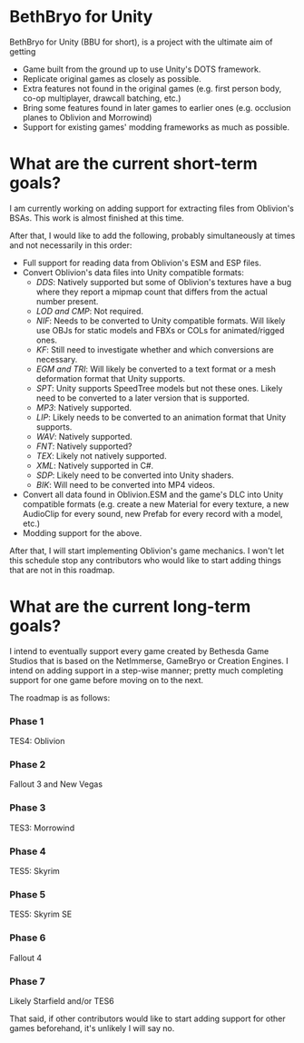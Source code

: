 # BethBryo for Unity

BethBryo for Unity (BBU for short), is a project with the ultimate aim of getting 


- Game built from the ground up to use Unity's DOTS framework.
- Replicate original games as closely as possible.
- Extra features not found in the original games (e.g. first person body, co-op multiplayer, drawcall batching, etc.)
- Bring some features found in later games to earlier ones (e.g. occlusion planes to Oblivion and Morrowind)
- Support for existing games' modding frameworks as much as possible.


# What are the current short-term goals?

I am currently working on adding support for extracting files from Oblivion's BSAs. This work is almost finished at this time.

After that, I would like to add the following, probably simultaneously at times and not necessarily in this order:

- Full support for reading data from Oblivion's ESM and ESP files.
- Convert Oblivion's data files into Unity compatible formats:
	- *DDS*: Natively supported but some of Oblivion's textures have a bug where they report a mipmap count that differs from the actual number present.
	- *LOD and CMP*: Not required.
	- *NIF*: Needs to be converted to Unity compatible formats. Will likely use OBJs for static models and FBXs or COLs for animated/rigged ones.
	- *KF*: Still need to investigate whether and which conversions are necessary.
	- *EGM and TRI*: Will likely be converted to a text format or a mesh deformation format that Unity supports.
	- *SPT*: Unity supports SpeedTree models but not these ones. Likely need to be converted to a later version that is supported.
	- *MP3*: Natively supported.
	- *LIP*: Likely needs to be converted to an animation format that Unity supports.
	- *WAV*: Natively supported.
	- *FNT*: Natively supported?
	- *TEX*: Likely not natively supported.
	- *XML*: Natively supported in C#.
	- *SDP*: Likely need to be converted into Unity shaders.
	- *BIK*: Will need to be converted into MP4 videos.
- Convert all data found in Oblivion.ESM and the game's DLC into Unity compatible formats (e.g. create a new Material for every texture, a new AudioClip for every sound, new Prefab for every record with a model, etc.)
- Modding support for the above.

After that, I will start implementing Oblivion's game mechanics. I won't let this schedule stop any contributors who would like to start adding things that are not in this roadmap.


# What are the current long-term goals?

I intend to eventually support every game created by Bethesda Game Studios that is based on the NetImmerse, GameBryo or Creation Engines. I intend on adding support in a step-wise manner; pretty much completing support for one game before moving on to the next.

The roadmap is as follows:

### Phase 1
TES4: Oblivion

### Phase 2
Fallout 3 and New Vegas

### Phase 3
TES3: Morrowind

### Phase 4
TES5: Skyrim

### Phase 5
TES5: Skyrim SE

### Phase 6
Fallout 4

### Phase 7
Likely Starfield and/or TES6

That said, if other contributors would like to start adding support for other games beforehand, it's unlikely I will say no.
